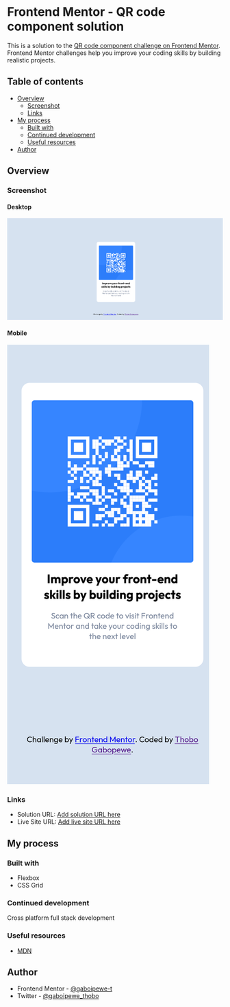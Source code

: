 # Frontend Mentor - QR code component solution

This is a solution to the [QR code component challenge on Frontend Mentor](https://www.frontendmentor.io/challenges/qr-code-component-iux_sIO_H). Frontend Mentor challenges help you improve your coding skills by building realistic projects. 

## Table of contents

- [Overview](#overview)
  - [Screenshot](#screenshot)
  - [Links](#links)
- [My process](#my-process)
  - [Built with](#built-with)
  - [Continued development](#continued-development)
  - [Useful resources](#useful-resources)
- [Author](#author)


## Overview

### Screenshot

#### Desktop
![](./screenshots/screenshot-desktop.png)

#### Mobile
![](./screenshots/screenshot-mobile.png)

### Links

- Solution URL: [Add solution URL here](https://your-solution-url.com)
- Live Site URL: [Add live site URL here](https://your-live-site-url.com)

## My process

### Built with

- Flexbox
- CSS Grid


### Continued development

Cross platform full stack development

### Useful resources

- [MDN](https://developer.mozilla.org/en-US/)

## Author

- Frontend Mentor - [@gaboipewe-t](https://www.frontendmentor.io/profile/gaboipewe-t)
- Twitter - [@gaboipewe_thobo](https://www.twitter.com/gaboipewe_thobo)
